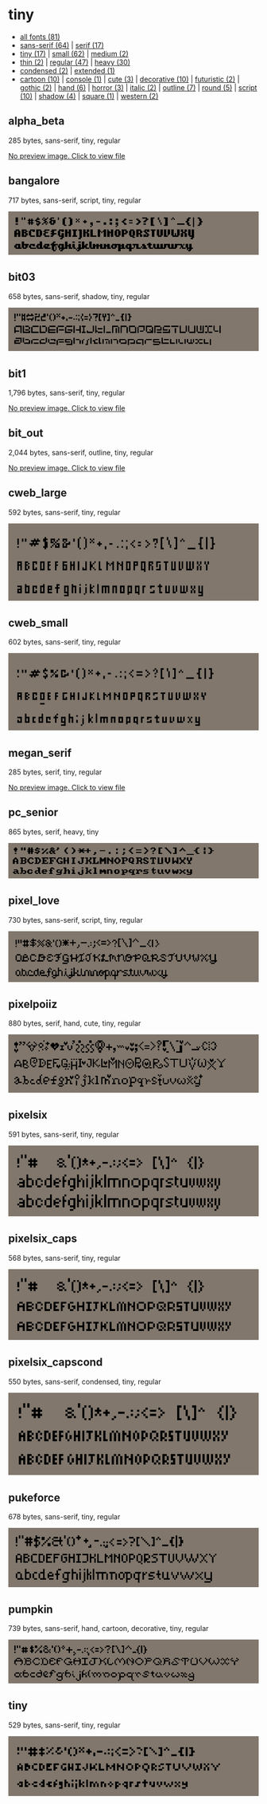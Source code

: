 # tiny

- [all fonts (81)](readme.md)
- [sans-serif (64)](sans-serif.md) | [serif (17)](serif.md)
- [tiny (17)](tiny.md) | [small (62)](small.md) | [medium (2)](medium.md)
- [thin (2)](thin.md) | [regular (47)](regular.md) | [heavy (30)](heavy.md)
- [condensed (2)](condensed.md) | [extended (1)](extended.md)
- [cartoon (10)](cartoon.md) | [console (1)](console.md) | [cute (3)](cute.md) | [decorative (10)](decorative.md) | [futuristic (2)](futuristic.md) | [gothic (2)](gothic.md) | [hand (6)](hand.md) | [horror (3)](horror.md) | [italic (2)](italic.md) | [outline (7)](outline.md) | [round (5)](round.md) | [script (10)](script.md) | [shadow (4)](shadow.md) | [square (1)](square.md) | [western (2)](western.md)
## alpha_beta

285 bytes, sans-serif, tiny, regular

[No preview image. Click to view file](/fonts/alpha_beta.h)


## bangalore

717 bytes, sans-serif, script, tiny, regular

[![font preview](previews/bangalore.png?raw=true "bangalore")](/fonts/bangalore.h)

## bit03

658 bytes, sans-serif, shadow, tiny, regular

[![font preview](previews/bit03.png?raw=true "bit03")](/fonts/bit03.h)

## bit1

1,796 bytes, sans-serif, tiny, regular

[No preview image. Click to view file](/fonts/bit1.h)


## bit_out

2,044 bytes, sans-serif, outline, tiny, regular

[No preview image. Click to view file](/fonts/bit_out.h)


## cweb_large

592 bytes, sans-serif, tiny, regular

[![font preview](previews/cweb_large.png?raw=true "cweb_large")](/fonts/cweb_large.h)

## cweb_small

602 bytes, sans-serif, tiny, regular

[![font preview](previews/cweb_small.png?raw=true "cweb_small")](/fonts/cweb_small.h)

## megan_serif

285 bytes, serif, tiny, regular

[No preview image. Click to view file](/fonts/megan_serif.h)


## pc_senior

865 bytes, serif, heavy, tiny

[![font preview](previews/pc_senior.png?raw=true "pc_senior")](/fonts/pc_senior.h)

## pixel_love

730 bytes, sans-serif, script, tiny, regular

[![font preview](previews/pixel_love.png?raw=true "pixel_love")](/fonts/pixel_love.h)

## pixelpoiiz

880 bytes, serif, hand, cute, tiny, regular

[![font preview](previews/pixelpoiiz.png?raw=true "pixelpoiiz")](/fonts/pixelpoiiz.h)

## pixelsix

591 bytes, sans-serif, tiny, regular

[![font preview](previews/pixelsix.png?raw=true "pixelsix")](/fonts/pixelsix.h)

## pixelsix_caps

568 bytes, sans-serif, tiny, regular

[![font preview](previews/pixelsix_caps.png?raw=true "pixelsix_caps")](/fonts/pixelsix_caps.h)

## pixelsix_capscond

550 bytes, sans-serif, condensed, tiny, regular

[![font preview](previews/pixelsix_capscond.png?raw=true "pixelsix_capscond")](/fonts/pixelsix_capscond.h)

## pukeforce

678 bytes, sans-serif, tiny, regular

[![font preview](previews/pukeforce.png?raw=true "pukeforce")](/fonts/pukeforce.h)

## pumpkin

739 bytes, sans-serif, hand, cartoon, decorative, tiny, regular

[![font preview](previews/pumpkin.png?raw=true "pumpkin")](/fonts/pumpkin.h)

## tiny

529 bytes, sans-serif, tiny, regular

[![font preview](previews/tiny.png?raw=true "tiny")](/fonts/tiny.h)
